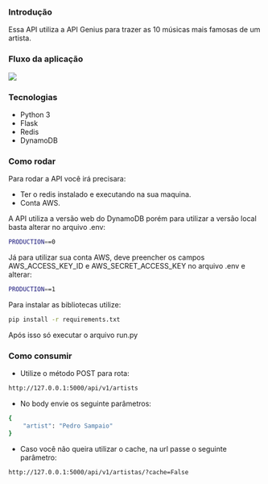 ### Introdução
Essa API utiliza a API Genius para trazer as 10 músicas mais famosas de um artista.

### Fluxo da aplicação
![](https://i.ibb.co/Dfkj8HM/Diagrama-em-branco-1.png)

### Tecnologias
- Python 3
- Flask
- Redis
- DynamoDB

### Como rodar
Para rodar a API você irá precisara:
- Ter o redis instalado e executando na sua maquina.
- Conta AWS.

A API utiliza a versão web do DynamoDB porém para utilizar a versão local basta alterar no arquivo .env:
``` sh
PRODUCTION==0
```

Já para utilizar sua conta AWS, deve preencher os campos AWS_ACCESS_KEY_ID e AWS_SECRET_ACCESS_KEY no arquivo .env e alterar:
``` sh
PRODUCTION==1
```

Para instalar as bibliotecas utilize:
``` sh
pip install -r requirements.txt
```

Após isso só executar o arquivo run.py

### Como consumir
- Utilize o método POST para rota:
``` sh
http://127.0.0.1:5000/api/v1/artists
```

- No body envie os seguinte parâmetros: 
```sh
{
	"artist": "Pedro Sampaio"
}
```

- Caso você não queira utilizar o cache, na url passe o seguinte parâmetro:
``` sh
http://127.0.0.1:5000/api/v1/artistas/?cache=False
```
